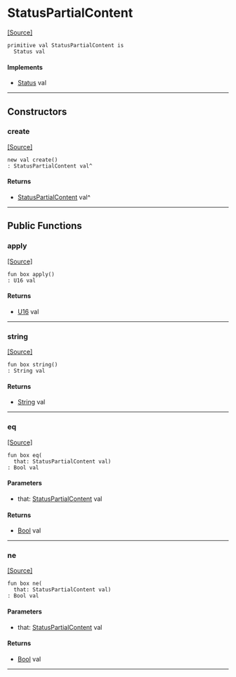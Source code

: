 # StatusPartialContent
<span class="source-link">[[Source]](src/http/status.md#L30)</span>
```pony
primitive val StatusPartialContent is
  Status val
```

#### Implements

* [Status](http-Status.md) val

---

## Constructors

### create
<span class="source-link">[[Source]](src/http/status.md#L30)</span>


```pony
new val create()
: StatusPartialContent val^
```

#### Returns

* [StatusPartialContent](http-StatusPartialContent.md) val^

---

## Public Functions

### apply
<span class="source-link">[[Source]](src/http/status.md#L31)</span>


```pony
fun box apply()
: U16 val
```

#### Returns

* [U16](builtin-U16.md) val

---

### string
<span class="source-link">[[Source]](src/http/status.md#L32)</span>


```pony
fun box string()
: String val
```

#### Returns

* [String](builtin-String.md) val

---

### eq
<span class="source-link">[[Source]](src/http/status.md#L31)</span>


```pony
fun box eq(
  that: StatusPartialContent val)
: Bool val
```
#### Parameters

*   that: [StatusPartialContent](http-StatusPartialContent.md) val

#### Returns

* [Bool](builtin-Bool.md) val

---

### ne
<span class="source-link">[[Source]](src/http/status.md#L31)</span>


```pony
fun box ne(
  that: StatusPartialContent val)
: Bool val
```
#### Parameters

*   that: [StatusPartialContent](http-StatusPartialContent.md) val

#### Returns

* [Bool](builtin-Bool.md) val

---

